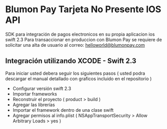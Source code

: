 # Blumon Pay Tarjeta No Presente IOS API

SDK para integración de pagos electronicos en su propia aplicacion ios swift 2.3
Para transaccionar en produccion con Blumon Pay se requiere de solicitar una alta de usuario al correo: helloworld@blumonpay.com

## Integración utilizando XCODE - Swift 2.3

Para iniciar usted debera seguir los siguientes pasos ( usted podra descargar el manual detallado con graficos incluido en el repositorio )
- Configurar versión swift 2.3
- Importar frameworks
- Reconstruir el proyecto ( product > build )
- Agregar las librerías 
- Importar el framework dentro de una clase swift
- Agregar permisos al info.plist ( NSAppTransportSecurity > Allow Arbitrary Loads > yes )
